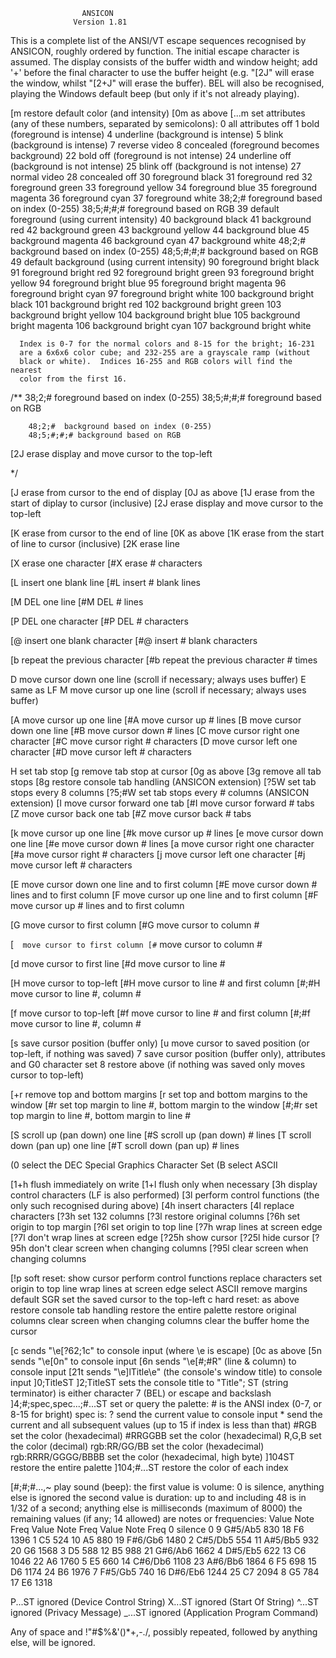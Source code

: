 
				    ANSICON
				  Version 1.81

This is a complete list of the ANSI/VT escape sequences recognised by ANSICON,
roughly ordered by function.  The initial escape character is assumed.	The
display consists of the buffer width and window height; add '+' before the
final character to use the buffer height (e.g. "[2J" will erase the window,
whilst "[2+J" will erase the buffer).  BEL will also be recognised, playing
the Windows default beep (but only if it's not already playing).


[m	restore default color (and intensity)
[0m	as above
[...m	set attributes (any of these numbers, separated by semicolons):
		 0	all attributes off
		 1	bold (foreground is intense)
		 4	underline (background is intense)
		 5	blink (background is intense)
		 7	reverse video
		 8	concealed (foreground becomes background)
		22	bold off (foreground is not intense)
		24	underline off (background is not intense)
		25	blink off (background is not intense)
		27	normal video
		28	concealed off
		30	foreground black
		31	foreground red
		32	foreground green
		33	foreground yellow
		34	foreground blue
		35	foreground magenta
		36	foreground cyan
		37	foreground white
		38;2;#	foreground based on index (0-255)
		38;5;#;#;# foreground based on RGB
		39	default foreground (using current intensity)
		40	background black
		41	background red
		42	background green
		43	background yellow
		44	background blue
		45	background magenta
		46	background cyan
		47	background white
		48;2;#	background based on index (0-255)
		48;5;#;#;# background based on RGB
		49	default background (using current intensity)
		90	foreground bright black
		91	foreground bright red
		92	foreground bright green
		93	foreground bright yellow
		94	foreground bright blue
		95	foreground bright magenta
		96	foreground bright cyan
		97	foreground bright white
	       100	background bright black
	       101	background bright red
	       102	background bright green
	       103	background bright yellow
	       104	background bright blue
	       105	background bright magenta
	       106	background bright cyan
	       107	background bright white

	  Index is 0-7 for the normal colors and 8-15 for the bright; 16-231
	  are a 6x6x6 color cube; and 232-255 are a grayscale ramp (without
	  black or white).  Indices 16-255 and RGB colors will find the nearest
	  color from the first 16.

/**
		38;2;#	foreground based on index (0-255)
		38;5;#;#;# foreground based on RGB

		48;2;#	background based on index (0-255)
		48;5;#;#;# background based on RGB

[2J	erase display and move cursor to the top-left


*/


[J	erase from cursor to the end of display
[0J	as above
[1J	erase from the start of diplay to cursor (inclusive)
[2J	erase display and move cursor to the top-left

[K	erase from cursor to the end of line
[0K	as above
[1K	erase from the start of line to cursor (inclusive)
[2K	erase line

[X	erase one character
[#X	erase # characters

[L	insert one blank line
[#L	insert # blank lines

[M	DEL one line
[#M	DEL # lines

[P	DEL one character
[#P	DEL # characters

[@	insert one blank character
[#@	insert # blank characters

[b	repeat the previous character
[#b	repeat the previous character # times

D	move cursor down one line (scroll if necessary; always uses buffer)
E	same as LF
M	move cursor up one line (scroll if necessary; always uses buffer)

[A	move cursor up one line
[#A	move cursor up # lines
[B	move cursor down one line
[#B	move cursor down # lines
[C	move cursor right one character
[#C	move cursor right # characters
[D	move cursor left one character
[#D	move cursor left # characters

H	set tab stop
[g	remove tab stop at cursor
[0g	as above
[3g	remove all tab stops
[8g	restore console tab handling (ANSICON extension)
[?5W	set tab stops every 8 columns
[?5;#W	set tab stops every # columns (ANSICON extension)
[I	move cursor forward one tab
[#I	move cursor forward # tabs
[Z	move cursor back one tab
[#Z	move cursor back # tabs

[k	move cursor up one line
[#k	move cursor up # lines
[e	move cursor down one line
[#e	move cursor down # lines
[a	move cursor right one character
[#a	move cursor right # characters
[j	move cursor left one character
[#j	move cursor left # characters

[E	move cursor down one line and to first column
[#E	move cursor down # lines and to first column
[F	move cursor up one line and to first column
[#F	move cursor up # lines and to first column

[G	move cursor to first column
[#G	move cursor to column #

[`	move cursor to first column
[#`	move cursor to column #

[d	move cursor to first line
[#d	move cursor to line #

[H	move cursor to top-left
[#H	move cursor to line # and first column
[#;#H	move cursor to line #, column #

[f	move cursor to top-left
[#f	move cursor to line # and first column
[#;#f	move cursor to line #, column #

[s	save cursor position (buffer only)
[u	move cursor to saved position (or top-left, if nothing was saved)
7	save cursor position (buffer only), attributes and G0 character set
8	restore above (if nothing was saved only moves cursor to top-left)

[+r	remove top and bottom margins
[r	set top and bottom margins to the window
[#r	set top margin to line #, bottom margin to the window
[#;#r	set top margin to line #, bottom margin to line #

[S	scroll up (pan down) one line
[#S	scroll up (pan down) # lines
[T	scroll down (pan up) one line
[#T	scroll down (pan up) # lines

(0	select the DEC Special Graphics Character Set
(B	select ASCII

[1+h	flush immediately on write
[1+l	flush only when necessary
[3h	display control characters (LF is also performed)
[3l	perform control functions (the only such recognised during above)
[4h	insert characters
[4l	replace characters
[?3h	set 132 columns
[?3l	restore original columns
[?6h	set origin to top margin
[?6l	set origin to top line
[?7h	wrap lines at screen edge
[?7l	don't wrap lines at screen edge
[?25h	show cursor
[?25l	hide cursor
[?95h	don't clear screen when changing columns
[?95l	clear screen when changing columns

[!p	soft reset:
	  show cursor
	  perform control functions
	  replace characters
	  set origin to top line
	  wrap lines at screen edge
	  select ASCII
	  remove margins
	  default SGR
	  set the saved cursor to the top-left
c	hard reset:
	  as above
	  restore console tab handling
	  restore the entire palette
	  restore original columns
	  clear screen when changing columns
	  clear the buffer
	  home the cursor

[c	sends "\e[?62;1c" to console input (where \e is escape)
[0c	as above
[5n	sends "\e[0n" to console input
[6n	sends "\e[#;#R" (line & column) to console input
[21t	sends "\e]lTitle\e\" (the console's window title) to console input
]0;TitleST
]2;TitleST
	sets the console title to "Title"; ST (string terminator) is either
	 character 7 (BEL) or escape and backslash
]4;#;spec,spec...;#...ST
	set or query the palette:
	  # is the ANSI index (0-7, or 8-15 for bright)
	  spec is:
		?		    send the current value to console input
		*		    send the current and all subsequent values
				      (up to 15 if index is less than that)
		#RGB		    set the color (hexadecimal)
		#RRGGBB 	    set the color (hexadecimal)
		R,G,B		    set the color (decimal)
		rgb:RR/GG/BB	    set the color (hexadecimal)
		rgb:RRRR/GGGG/BBBB  set the color (hexadecimal, high byte)
]104ST	restore the entire palette
]104;#...ST
	restore the color of each index

[#;#;#...,~
	play sound (beep):
	  the first value is volume: 0 is silence, anything else is ignored
	  the second value is duration: up to and including 48 is in 1/32 of a
	   second; anything else is milliseconds (maximum of 8000)
	  the remaining values (if any; 14 allowed) are notes or frequencies:
	    Value  Note     Freq   Value  Note	   Freq   Value  Note	  Freq
		0  silence     0       9  G#5/Ab5   830      18  F6	  1396
		1  C5	     524      10  A5	    880      19  F#6/Gb6  1480
		2  C#5/Db5   554      11  A#5/Bb5   932      20  G6	  1568
		3  D5	     588      12  B5	    988      21  G#6/Ab6  1662
		4  D#5/Eb5   622      13  C6	   1046      22  A6	  1760
		5  E5	     660      14  C#6/Db6  1108      23  A#6/Bb6  1864
		6  F5	     698      15  D6	   1174      24  B6	  1976
		7  F#5/Gb5   740      16  D#6/Eb6  1244      25  C7	  2094
		8  G5	     784      17  E6	   1318

P...ST	ignored (Device Control String)
X...ST	ignored (Start Of String)
^...ST	ignored (Privacy Message)
_...ST	ignored (Application Program Command)

Any of space and !"#$%&'()*+,-./, possibly repeated, followed by anything else,
will be ignored.
